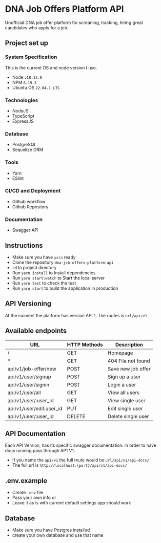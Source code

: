 # DNA Job Offers Platform API

Unofficial DNA job offer platform for screaning, tracking, hiring great candidates who apply for a job.

## Project set up

### System Specification

This is the current OS and node version I use.
- Node `v18.13.0`
- NPM `8.19.3`
- Ubuntu OS `22.04.1 LTS`

### Technologies

- NodeJS
- TypeScript
- ExpressJS

### Database

- PostgreSQL
- Sequelize ORM

### Tools

- Yarn
- ESlint

### CI/CD and Deployment

- Github workflow
- Github Repository

### Documentation

- Swagger API

## Instructions

- Make sure you have `yarn` ready
- Clone the repository `dna-job-offers-platform-api`
- `cd` to project directory
- Run `yarn install` to Install dependencies
- Run `yarn start:watch` to Start the local server
- Run `yarn test` to check the test
- Run `yarn start` to build the application in production

## API Versioning

At the moment the platform has version API 1. The routes is `url/api/v1`

## Available endpoints

| URL                            | HTTP Methods | Description             |
| -------------------------------| ------------ | ----------------------- |
| /                              | GET          | Homepage                |
| *                              | GET          | 404   File not found    |
| api/v1/job-offer/new           | POST         | Save new job offer      |
| api/v1/user/signup             | POST         | Sign up a user          |
| api/v1/user/signin             | POST         | Login a user            |
| api/v1/user/all                | GET          | View all users          |
| api/v1/user/:user_id           | GET          | View single user        |
| api/v1/user/edit:user_id       | PUT          | Edit single user        |
| api/v1/user/:user_id           | DELETE       | Delete single user        |


## API Documentation

Each API Version, has its specific swagger documentation. In order to have docs running pass through AP1 V1.

- If you name the `api/v1` the full route would be `url/api/v1/api-docs/`
- The full url is `http://localhost:{port}/api/v1/api-docs/`

## .env.example

- Create `.env` file
- Pass your own info or
- Leave it as is with current default settings app should work

## Database

- Make sure you have Postgres installed
- create your own database and use that name
